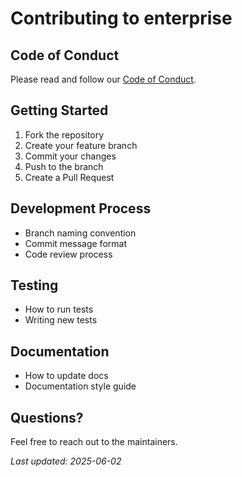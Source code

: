 # Contributing to enterprise

## Code of Conduct
Please read and follow our [Code of Conduct](../../CODE_OF_CONDUCT.md).

## Getting Started
1. Fork the repository
2. Create your feature branch
3. Commit your changes
4. Push to the branch
5. Create a Pull Request

## Development Process
- Branch naming convention
- Commit message format
- Code review process

## Testing
- How to run tests
- Writing new tests

## Documentation
- How to update docs
- Documentation style guide

## Questions?
Feel free to reach out to the maintainers.

*Last updated: 2025-06-02*
